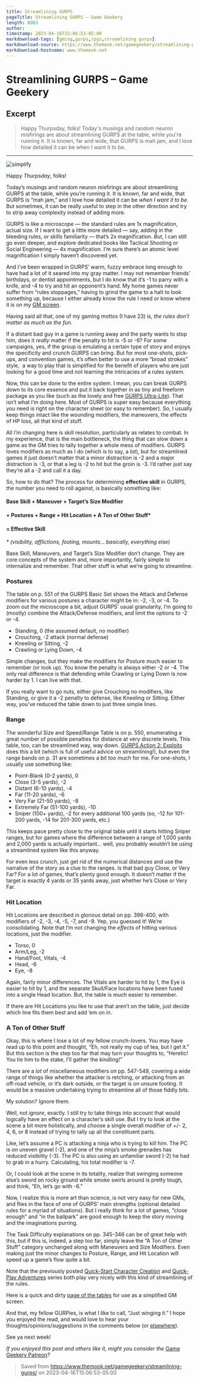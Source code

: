 ```yaml
---
title: Streamlining GURPS
pageTitle: Streamlining GURPS – Game Geekery
length: 8903
author: 
timestamp: 2023-04-16T15:06:53-05:00
markdownload-tags: [gming,gurps,rpgs,streamlining gurps]
markdownload-source: https://www.themook.net/gamegeekery/streamlining-gurps/
markdownload-hostname: www.themook.net
---
```


# Streamlining GURPS – Game Geekery

## Excerpt
> Happy Thurpsday, folks! Today's musings and random neuron misfirings are about streamlining GURPS at the table, while you're running it. It is known, far and wide, that GURPS is mah jam, and I love how detailed it can be when I want it to be.

---
![][fig1]

Happy _Thurpsday_, folks!

Today’s musings and random neuron misfirings are about streamlining GURPS at the table, while you’re running it. It is known, far and wide, that GURPS is “mah jam,” and I love how detailed it can be _when I want it to be._ But sometimes, it can be really useful to step in the other direction and try to strip away complexity instead of adding more.

GURPS is like a microscope — the standard rules are 1x magnification, actual size. If I want to get a little more detailed — say, adding in the bleeding rules, or skills familiarity — that’s 2x magnification. _But_, I can still go even deeper, and explore dedicated books like Tactical Shooting or Social Engineering — 4x magnification. I’m sure there’s an atomic level magnification I simply haven’t discovered yet.

And I’ve been wrapped in GURPS’ warm, fuzzy embrace long enough to have had a lot of it seared into my gray matter. I may not remember friends’ birthdays, or dentist appointments, but I do know that it’s -1 to parry with a knife, and -4 to try and hit an opponent’s hand. My home games never suffer from “rules stoppages,” having to grind the game to a halt to look something up, because I either already know the rule I need or know where it is on my [GM screen](https://www.themook.net/gamegeekery/my-gurps-gm-screen/).

Having said all that, one of my gaming mottos (I have 23) is, _the rules don’t matter as much as the fun._

If a distant bad guy in a game is running away and the party wants to stop him, does it _really_ matter if the penalty to hit is -5 or -6? For some campaigns, yes, if the group is emulating a certain type of story and enjoys the specificity and crunch GURPS can bring. But for most one-shots, pick-ups, and convention games, it’s often better to use a more “broad strokes” style,  a way to play that is simplified for the benefit of players who are just looking for a good time and not learning the intricacies of a rules system.

Now, this can be done to the entire system. I mean, you can break GURPS down to its core essence and put it back together in as tiny and freeform package as you like (such as the lovely and free [GURPS Ultra-Lite](http://www.sjgames.com/gurps/books/ultra-lite/)). That isn’t what I’m doing here. Most of GURPS is super easy because everything you need is right on the character sheet (or easy to remember). So, I usually keep things intact like the wounding modifiers, the maneuvers, the effects of HP loss, all that kind of stuff.

All I’m changing here is skill resolution, particularly as relates to combat. In my experience, that is the main bottleneck, the thing that can slow down a game as the GM tries to tally together a whole mess of modifiers. GURPS loves modifiers as much as I do (which is to say, a _lot_), but for streamlined games it just doesn’t matter that a minor distraction is -2 and a major distraction is -3, or that a leg is -2 to hit but the groin is -3. I’d rather just say they’re all a -2 and call it a day.

So, how to do that? The process for determining **effective skill** in GURPS, the number you need to roll against, is basically something like:

#### Base Skill + Maneuver + Target’s Size Modifier

#### \+ Postures + Range + Hit Location + A Ton of Other Stuff\*

#### \= Effective Skill

_\* (visibility, afflictions, footing, mounts… basically, everything else)_

Base Skill, Maneuvers, and Target’s Size Modifier don’t change. They are core concepts of the system and, more importantly, fairly simple to internalize and remember. That other stuff is what we’re going to streamline.

### Postures

The table on p. 551 of the GURPS Basic Set shows the Attack and Defense modifiers for various postures a character might be in: -2, -3, or -4. To zoom out the microscope a bit, adjust GURPS’ usual granularity, I’m going to (mostly) combine the Attack/Defense modifiers, and limit the options to -2 or -4.

-   Standing, 0 (the assumed default, no modifier)
-   Crouching, -2 attack (normal defense)
-   Kneeling or Sitting, -2
-   Crawling or Lying Down, -4

Simple changes, but they make the modifiers for Posture much easier to remember (or look up). You know the penalty is always either -2 or -4. The only real difference is that defending while Crawling or Lying Down is now harder by 1. I can live with that.

If you really want to go nuts, either give Crouching no modifiers, like Standing, or give it a -2 penalty to defense, like Kneeling or Sitting. Either way, you’ve reduced the table down to just three simple lines.

### Range

The wonderful Size and Speed/Range Table is on p. 550, enumerating a great number of possible penalties for distance at very discrete levels. This table, too, can be streamlined way, way down. [GURPS Action 2: Exploits](http://www.sjgames.com/gurps/books/action/action2/) does this a bit (which is full of useful advice on streamlining!), but even the range bands on p. 31 are sometimes a bit too much for me. For one-shots, I usually use something like:

-   Point-Blank (0-2 yards), 0
-   Close (3-5 yards), -2
-   Distant (6-10 yards), -4
-   Far (11-20 yards), -6
-   Very Far (21-50 yards), -8
-   Extremely Far (51-100 yards), -10
-   Sniper (100+ yards), -2 for every additional 100 yards (so, -12 for 101-200 yards, -14 for 201-300 yards, etc.)

This keeps pace pretty close to the original table until it starts hitting Sniper ranges, but for games where the difference between a range of 1,000 yards and 2,000 yards is actually important… well, you probably wouldn’t be using a streamlined system like this anyway.

For even less crunch, just get rid of the numerical distances and use the narrative of the story as a clue to the ranges. Is that bad guy Close, or Very Far? For a lot of games, that’s plenty good enough. It doesn’t matter if the target is exactly 4 yards or 35 yards away, just whether he’s Close or Very Far.

### Hit Location

Hit Locations are described in glorious detail on pp. 398-400, with modifiers of -2, -3, -4, -5, -7, and -9. Yep, you guessed it! We’re consolidating. Note that I’m not changing the _effects_ of hitting various locations, just the modifier.

-   Torso, 0
-   Arm/Leg, -2
-   Hand/Foot, Vitals, -4
-   Head, -6
-   Eye, -8

Again, fairly minor differences. The Vitals are harder to hit by 1, the Eye is easier to hit by 1, and the separate Skull/Face locations have been fused into a single Head location. But, the table is much easier to remember.

If there are Hit Locations you like to use that aren’t on the table, just decide which line fits them best and add ’em on in.

### A Ton of Other Stuff

Okay, this is where I lose a lot of my fellow crunch-lovers. You may have read up to this point and thought, “Eh, not really my cup of tea, but I get it.” But this section is the step too far that may turn your thoughts to, “Heretic! You tie him to the stake, I’ll gather the kindling!”

There are a _lot_ of miscellaneous modifiers on pp. 547-549, covering a wide range of things like whether the attacker is retching, or attacking from an off-road vehicle, or it’s dark outside, or the target is on unsure footing. It would be a massive undertaking trying to streamline all of those fiddly bits.

My solution? Ignore them.

Well, not _ignore_, exactly. I still try to take things into account that would logically have an effect on a character’s skill use. But I try to look at the scene a bit more holistically, and choose a single overall modifier of +/- 2, 4, 6, or 8 instead of trying to tally up all the constituent parts.

Like, let’s assume a PC is attacking a ninja who is trying to kill him. The PC is on uneven gravel (-2), and one of the ninja’s smoke grenades has reduced visibility (-3). The PC is also using an unfamiliar sword (-2) he had to grab in a hurry. Calculating, his total modifier is -7.

Or, I could look at the scene in its totality, realize that swinging someone else’s sword on rocky ground while smoke swirls around is pretty tough, and think, “Eh, let’s go with -6.”

Now, I realize this is more art than science, is not very easy for new GMs, and flies in the face of one of GURPS’ main strengths (optional detailed rules for a myriad of situations). But I really think for a lot of games, “close enough” and “in the ballpark” are good enough to keep the story moving and the imaginations purring.

The Task Difficulty explanations on pp. 345-346 can be of great help with this, but if this is, indeed, a step too far, simply leave the “A Ton of Other Stuff” category unchanged along with Maneuvers and Size Modifiers. Even making just the minor changes to Posture, Range, and Hit Location will speed up a game’s flow quite a bit.

Note that the previously posted [Quick-Start Character Creation](https://www.themook.net/gamegeekery/series/quick-start/) and [Quick-Play Adventures](https://www.themook.net/gamegeekery/series/quick-play-adventures/) series both play very nicely with this kind of streamlining of the rules.

Here is a quick and dirty [page of the tables](https://www.themook.net/gamegeekery/?ddownload=2553 "page of the tables") for use as a simplified GM screen.

And that, my fellow GURPies, is what I like to call, “Just winging it.” I hope you enjoyed the read, and would love to hear your thoughts/opinions/suggestions in the comments below (or [elsewhere](http://www.themook.net/index.php?id=contact)).

See ya next week!

_If you enjoyed this post and others like it, might you consider the_ [Game Geekery Patreon](https://www.patreon.com/TheMookNet?ty=h)_?_

[fig1]: https://www.themook.net/gamegeekery/wp-content/uploads/2016/01/simplify.jpg "simplify"

> Saved from https://www.themook.net/gamegeekery/streamlining-gurps/ on 2023-04-16T15:06:53-05:00